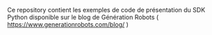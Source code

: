 
Ce repository contient les exemples de code de présentation du SDK Python disponible sur le blog de Génération Robots ( https://www.generationrobots.com/blog/ )



